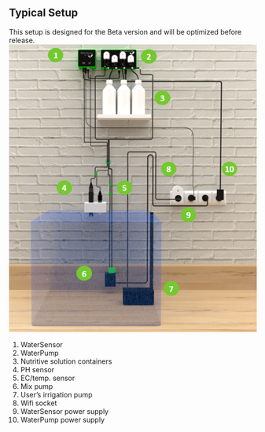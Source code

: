 <!--#typical-setup-->
## Typical Setup
<!--#typical-setup-->
This setup is designed for the Beta version and will be optimized before release.<br>
![typical setup Image](../../assets/img/beta/manual/typicalsetup.png)

1. WaterSensor
2. WaterPump
3. Nutritive solution containers
4. PH sensor
5. EC/temp. sensor
6. Mix pump
7. User’s irrigation pump
8. Wifi socket
9. WaterSensor power supply
10. WaterPump power supply
